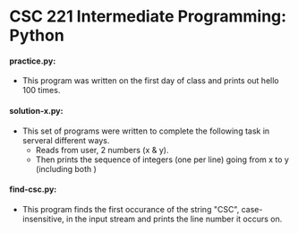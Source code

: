 # CSC 221 Intermediate Programming: Python

#### practice.py: 
- This program was written on the first day of class and prints out hello 100 times. 


#### solution-x.py: 
- This set of programs were written to complete the following task in serveral different ways.
  - Reads from user, 2 numbers (x & y). 
  - Then prints the sequence of integers (one per line) going from x to y (including both )

#### find-csc.py:
- This program finds the first occurance of the string "CSC", case-insensitive, in the input stream and prints the line number it occurs on.
